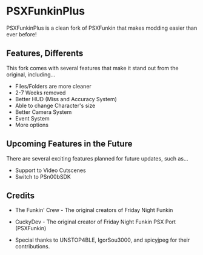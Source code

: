 # PSXFunkinPlus
PSXFunkinPlus is a clean fork of PSXFunkin that makes modding easier than ever before! 

## Features, Differents
This fork comes with several features that make it stand out from the original, including...

- Files/Folders are more cleaner
- 2-7 Weeks removed
- Better HUD (Miss and Accuracy System)
- Able to change Character's size
- Better Camera System
- Event System
- More options

## Upcoming Features in the Future
There are several exciting features planned for future updates, such as...

- Support to Video Cutscenes
- Switch to PSn00bSDK

## Credits

- The Funkin' Crew - The original creators of Friday Night Funkin
- CuckyDev - The original creator of Friday Night Funkin PSX Port (PSXFunkin)

- Special thanks to UNSTOP4BLE, IgorSou3000, and spicyjpeg for their contributions.
